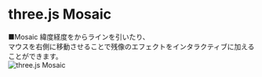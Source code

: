 # three.js Mosaic


■Mosaic 
緯度経度をからラインを引いたり、  
マウスを右側に移動させることで残像のエフェクトをインタラクティブに加えることができます。  
![three.js Mosaic](http://skizi.jp/github/assets/images/mosaic0.gif)